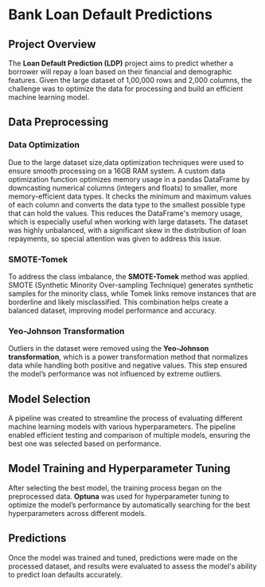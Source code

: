 # Bank Loan Default Predictions

## Project Overview
The **Loan Default Prediction (LDP)** project aims to predict whether a borrower will repay a loan based on their financial and demographic features. Given the large dataset of 1,00,000 rows and 2,000 columns, the challenge was to optimize the data for processing and build an efficient machine learning model.

## Data Preprocessing

### Data Optimization 
Due to the large dataset size,data optimization techniques were used to ensure smooth processing on a 16GB RAM system. A custom data optimization function optimizes memory usage in a pandas DataFrame by downcasting numerical columns (integers and floats) to smaller, more memory-efficient data types. It checks the minimum and maximum values of each column and converts the data type to the smallest possible type that can hold the values. This reduces the DataFrame's memory usage, which is especially useful when working with large datasets. 
The dataset was highly unbalanced, with a significant skew in the distribution of loan repayments, so special attention was given to address this issue.

### SMOTE-Tomek
To address the class imbalance, the **SMOTE-Tomek** method was applied. SMOTE (Synthetic Minority Over-sampling Technique) generates synthetic samples for the minority class, while Tomek links remove instances that are borderline and likely misclassified. This combination helps create a balanced dataset, improving model performance and accuracy.

### Yeo-Johnson Transformation
Outliers in the dataset were removed using the **Yeo-Johnson transformation**, which is a power transformation method that normalizes data while handling both positive and negative values. This step ensured the model’s performance was not influenced by extreme outliers.

## Model Selection
A pipeline was created to streamline the process of evaluating different machine learning models with various hyperparameters. The pipeline enabled efficient testing and comparison of multiple models, ensuring the best one was selected based on performance.

## Model Training and Hyperparameter Tuning
After selecting the best model, the training process began on the preprocessed data. **Optuna** was used for hyperparameter tuning to optimize the model’s performance by automatically searching for the best hyperparameters across different models.

## Predictions
Once the model was trained and tuned, predictions were made on the processed dataset, and results were evaluated to assess the model's ability to predict loan defaults accurately.

